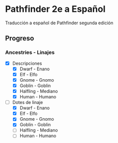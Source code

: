 # Pathfinder 2e a Español
Traducción a español de Pathfinder segunda edición
## Progreso
### Ancestries - Linajes
- [x] Descripciones
  - [x] Dwarf - Enano
  - [x] Elf - Elfo
  - [x] Gnome - Gnomo
  - [x] Goblin - Goblin
  - [x] Halfling - Mediano
  - [x] Human - Humano
- [ ] Dotes de linaje
  - [x] Dwarf - Enano
  - [x] Elf - Elfo
  - [x] Gnome - Gnomo
  - [x] Goblin - Goblin
  - [ ] Halfling - Mediano
  - [ ] Human - Humano 
